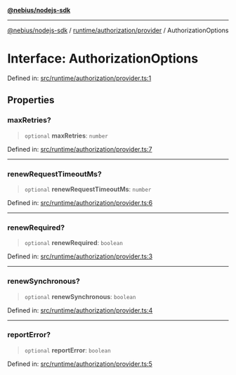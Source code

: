 [**@nebius/nodejs-sdk**](../../../../README.md)

***

[@nebius/nodejs-sdk](../../../../README.md) / [runtime/authorization/provider](../README.md) / AuthorizationOptions

# Interface: AuthorizationOptions

Defined in: [src/runtime/authorization/provider.ts:1](https://github.com/nebius/nodejs-sdk/blob/2ec552fb564ad8fdbf78c4eb6e73ce9101501e8a/src/runtime/authorization/provider.ts#L1)

## Properties

### maxRetries?

> `optional` **maxRetries**: `number`

Defined in: [src/runtime/authorization/provider.ts:7](https://github.com/nebius/nodejs-sdk/blob/2ec552fb564ad8fdbf78c4eb6e73ce9101501e8a/src/runtime/authorization/provider.ts#L7)

***

### renewRequestTimeoutMs?

> `optional` **renewRequestTimeoutMs**: `number`

Defined in: [src/runtime/authorization/provider.ts:6](https://github.com/nebius/nodejs-sdk/blob/2ec552fb564ad8fdbf78c4eb6e73ce9101501e8a/src/runtime/authorization/provider.ts#L6)

***

### renewRequired?

> `optional` **renewRequired**: `boolean`

Defined in: [src/runtime/authorization/provider.ts:3](https://github.com/nebius/nodejs-sdk/blob/2ec552fb564ad8fdbf78c4eb6e73ce9101501e8a/src/runtime/authorization/provider.ts#L3)

***

### renewSynchronous?

> `optional` **renewSynchronous**: `boolean`

Defined in: [src/runtime/authorization/provider.ts:4](https://github.com/nebius/nodejs-sdk/blob/2ec552fb564ad8fdbf78c4eb6e73ce9101501e8a/src/runtime/authorization/provider.ts#L4)

***

### reportError?

> `optional` **reportError**: `boolean`

Defined in: [src/runtime/authorization/provider.ts:5](https://github.com/nebius/nodejs-sdk/blob/2ec552fb564ad8fdbf78c4eb6e73ce9101501e8a/src/runtime/authorization/provider.ts#L5)
